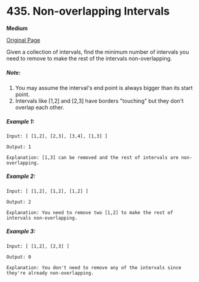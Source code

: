 # 435. Non-overlapping Intervals

**Medium**

[Original Page](https://leetcode.com/problems/non-overlapping-intervals/)

Given a collection of intervals, find the minimum number of intervals you need to remove to make the rest of the intervals non-overlapping.

##### Note:
1. You may assume the interval's end point is always bigger than its start point.
2. Intervals like [1,2] and [2,3] have borders "touching" but they don't overlap each other.

##### Example 1:
```
Input: [ [1,2], [2,3], [3,4], [1,3] ]

Output: 1

Explanation: [1,3] can be removed and the rest of intervals are non-overlapping.
```

##### Example 2:
```
Input: [ [1,2], [1,2], [1,2] ]

Output: 2

Explanation: You need to remove two [1,2] to make the rest of intervals non-overlapping.
```

##### Example 3:
```
Input: [ [1,2], [2,3] ]

Output: 0

Explanation: You don't need to remove any of the intervals since they're already non-overlapping.
```
